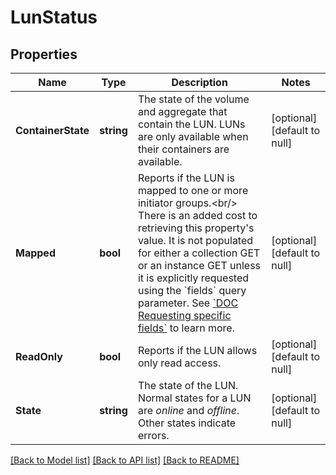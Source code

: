 # LunStatus

## Properties
Name | Type | Description | Notes
------------ | ------------- | ------------- | -------------
**ContainerState** | **string** | The state of the volume and aggregate that contain the LUN. LUNs are only available when their containers are available.  | [optional] [default to null]
**Mapped** | **bool** | Reports if the LUN is mapped to one or more initiator groups.&lt;br/&gt; There is an added cost to retrieving this property&#39;s value. It is not populated for either a collection GET or an instance GET unless it is explicitly requested using the &#x60;fields&#x60; query parameter. See [&#x60;DOC Requesting specific fields&#x60;](#docs-docs-Requesting-specific-fields) to learn more.  | [optional] [default to null]
**ReadOnly** | **bool** | Reports if the LUN allows only read access.  | [optional] [default to null]
**State** | **string** | The state of the LUN. Normal states for a LUN are _online_ and _offline_. Other states indicate errors.  | [optional] [default to null]

[[Back to Model list]](../README.md#documentation-for-models) [[Back to API list]](../README.md#documentation-for-api-endpoints) [[Back to README]](../README.md)


